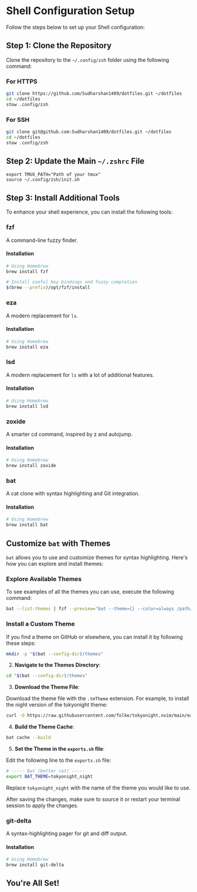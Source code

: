 # Shell Configuration Setup

Follow the steps below to set up your Shell configuration:

## Step 1: Clone the Repository

Clone the repository to the `~/.config/zsh` folder using the following command:

### For HTTPS

```bash
git clone https://github.com/Sudharshan1409/dotfiles.git ~/dotfiles
cd ~/dotfiles
stow .config/zsh
```

### For SSH

```bash
git clone git@github.com:Sudharshan1409/dotfiles.git ~/dotfiles
cd ~/dotfiles
stow .config/zsh
```

## Step 2: Update the Main `~/.zshrc` File

```plaintext
export TMUX_PATH="Path of your tmux"
source ~/.config/zsh/init.sh
```

## Step 3: Install Additional Tools

To enhance your shell experience, you can install the following tools:

### fzf

A command-line fuzzy finder.

#### Installation

```bash
# Using Homebrew
brew install fzf

# Install useful key bindings and fuzzy completion
$(brew --prefix)/opt/fzf/install
```

### eza

A modern replacement for `ls`.

#### Installation

```bash
# Using Homebrew
brew install eza
```

### lsd

A modern replacement for `ls` with a lot of additional features.

#### Installation

```bash
# Using Homebrew
brew install lsd
```

### zoxide

A smarter cd command, inspired by z and autojump.

#### Installation

```bash
# Using Homebrew
brew install zoxide
```

### bat

A cat clone with syntax highlighting and Git integration.

#### Installation

```bash
# Using Homebrew
brew install bat
```

## Customize `bat` with Themes

`bat` allows you to use and customize themes for syntax highlighting. Here's how you can explore and install themes:

### Explore Available Themes

To see examples of all the themes you can use, execute the following command:

```bash
bat --list-themes | fzf --preview="bat --theme={} --color=always /path/to/file"
```

### Install a Custom Theme

If you find a theme on GitHub or elsewhere, you can install it by following these steps:

```bash
mkdir -p "$(bat --config-dir)/themes"
```

2. **Navigate to the Themes Directory**:

```bash
cd "$(bat --config-dir)/themes"
```

3. **Download the Theme File**:

Download the theme file with the `.tmTheme` extension. For example, to install the night version of the tokyonight theme:

```bash
curl -O https://raw.githubusercontent.com/folke/tokyonight.nvim/main/extras/sublime/tokyonight_night.tmTheme
```

4. **Build the Theme Cache**:

```bash
bat cache --build
```

5. **Set the Theme in the `exports.sh` file**:

Edit the following line to the `exports.sh` file:

```bash
# ----- Bat (better cat) -----
export BAT_THEME=tokyonight_night
```

Replace `tokyonight_night` with the name of the theme you would like to use.

After saving the changes, make sure to source it or restart your terminal session to apply the changes.

### git-delta

A syntax-highlighting pager for git and diff output.

#### Installation

```bash
# Using Homebrew
brew install git-delta
```

## You're All Set!
